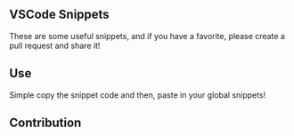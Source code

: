 ## VSCode Snippets

These are some useful snippets, and if you have a favorite, please create a pull request and share it!

## Use

Simple copy the snippet code and then, paste in your global snippets!

## Contribution
